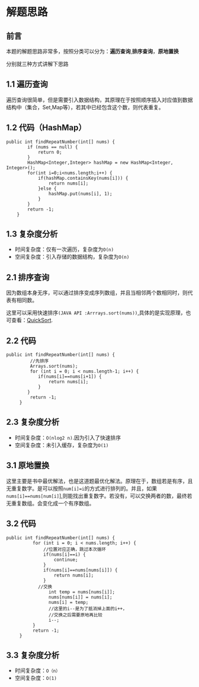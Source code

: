 # 解题思路

## 前言

本题的解题思路非常多，按照分类可以分为：**遍历查询**,**排序查询**，**原地置换**

分别就三种方式讲解下思路

## 1.1 遍历查询

遍历查询很简单，但是需要引入数据结构，其原理在于按照顺序插入对应值到数据结构中（集合，Set,Map等），若其中已经包含这个数，则代表重复。

## 1.2 代码（HashMap）

```
public int findRepeatNumber(int[] nums) {
		if (nums == null) {
			return 0;
		}
		HashMap<Integer,Integer> hashMap = new HashMap<Integer, Integer>();
		for(int i=0;i<nums.length;i++) {
			if(hashMap.containsKey(nums[i])) {
				return nums[i];
			}else {
				hashMap.put(nums[i], 1);
			}
		}
		return -1;
	}
```

## 1.3 复杂度分析

* 时间复杂度：仅有一次遍历，复杂度为`O(n)`
* 空间复杂度：引入存储的数据结构，复杂度为`O(n)`

## 2.1 排序查询

因为数组本身无序，可以通过排序变成序列数组，并且当相邻两个数相同时，则代表有相同数。

这里可以采用快速排序`(JAVA API :Arrrays.sort(nums))`,具体的是实现原理，也可查看：[QuickSort](https://github.com/jiaoery/leetcode/blob/master/src/algorithm/QuickSort.java).

## 2.2 代码

```
public int findRepeatNumber(int[] nums) {
		 //先排序
		 Arrays.sort(nums);
		 for (int i = 0; i < nums.length-1; i++) {
			if(nums[i]==nums[i+1]) {
				return nums[i];
			}
		}
		 return -1;
	 }
```

## 2.3 复杂度分析

* 时间复杂度：`O(nlog2 n)`.因为引入了快速排序
* 空间复杂度：未引入缓存，复杂度为`O(1)`

## 3.1 原地置换

这里主要是书中最优解法，也是这道题最优化解法。原理在于，数组若是有序，且无重复数字。是可以按照`num[i]=i`的方式进行排列的。并且，如果`nums[i]==nums[num[i]`],则能找出重复数字。若没有，可以交换两者的数，最终若无重复数组。会变化成一个有序数组。

## 3.2 代码

```
public int findRepeatNumber(int[] nums) {
		  for (int i = 0; i < nums.length; i++) {
			  //位置对应正确，跳过本次循环
			  if(nums[i]==i) {
				  continue;
			  }
			  if(nums[i]==nums[nums[i]]) {
				  return nums[i];
			  }
			//交换
	            int temp = nums[nums[i]];
	            nums[nums[i]] = nums[i];
	            nums[i] = temp;
	            //这里的i--是为了抵消掉上面的i++，
	            //交换之后需要原地再比较
	            i--;
		  }
		  return -1;
	 }
```

## 3.3 复杂度分析

* 时间复杂度：`O（n）`
* 空间复杂度：`O(1)`